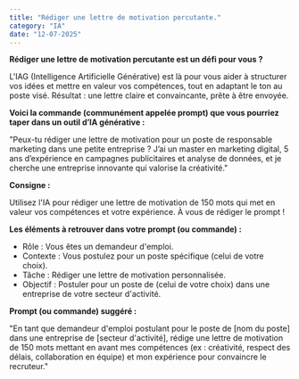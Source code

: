 ```yaml
---
title: "Rédiger une lettre de motivation percutante."
category: "IA"
date: "12-07-2025"
---
```


**Rédiger une lettre de motivation percutante est un défi pour vous ?**

L'IAG (Intelligence Artificielle Générative) est là pour vous aider à structurer vos idées et mettre en valeur vos compétences, tout en adaptant le ton au poste visé. Résultat : une lettre claire et convaincante, prête à être envoyée.

**Voici la commande (communément appelée prompt) que vous pourriez taper dans un outil d’IA générative :**

"Peux-tu rédiger une lettre de motivation pour un poste de responsable marketing dans une petite entreprise ? J’ai un master en marketing digital, 5 ans d’expérience en campagnes publicitaires et analyse de données, et je cherche une entreprise innovante qui valorise la créativité."

**Consigne :**

Utilisez l'IA pour rédiger une lettre de motivation de 150 mots qui met en valeur vos compétences et votre expérience. À vous de rédiger le prompt !

**Les éléments à retrouver dans votre prompt (ou commande) :**

- Rôle : Vous êtes un demandeur d'emploi.
- Contexte : Vous postulez pour un poste spécifique (celui de votre choix).
- Tâche : Rédiger une lettre de motivation personnalisée.
- Objectif : Postuler pour un poste de (celui de votre choix) dans une entreprise de votre secteur d'activité.

**Prompt (ou commande) suggéré :**

"En tant que demandeur d'emploi postulant pour le poste de [nom du poste] dans une entreprise de [secteur d'activité], rédige une lettre de motivation de 150 mots mettant en avant mes compétences (ex : créativité, respect des délais, collaboration en équipe) et mon expérience pour convaincre le recruteur."
